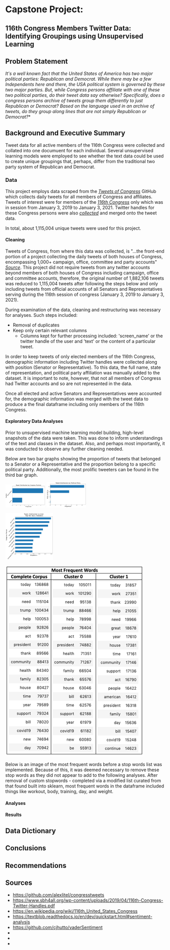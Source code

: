 # Capstone Project: 

## 116th Congress Members Twitter Data: Identifying Groupings using Unsupervised Learning

## Problem Statement

*It's a well known fact that the United States of America has two major political parties: Republican and Democrat. While there may be a few Independents here and there, the USA political system is governed by these two major parties. But, while Congress persons affiliate with one of these two political parties, do their tweet data say otherwise? Specifically, does a congress persons archive of tweets group them differently to just Republican or Democrat? Based on the language used in an archive of tweets, do they group along lines that are not simply Republican or Democrat?**

## Background and Executive Summary

Tweet data for all active members of the 116th Congress were collected and collated into one documuent for each individual. Several unsupervised learning models were employed to see whether the text data could be used to create unique groupings that, perhaps, differ from the traditional two party system of Republican and Democrat.

### Data

This project employs data scraped from the [*Tweets of Congress*](https://github.com/alexlitel/congresstweets) GitHub which collects daily tweets for all members of Congress and affiliates. Tweets of interest were for members of the [*116th Congress*](https://en.wikipedia.org/wiki/116th_United_States_Congress) only which was in session from January 3, 2019 to January 3, 2021. Twitter handles for these Congress persons were also [*collected*](https://www.sbh4all.org/wp-content/uploads/2019/04/116th-Congress-Twitter-Handles.pdf) and merged onto the tweet data.  

In total, about 1,115,004 unique tweets were used for this project. 


#### Cleaning

Tweets of Congress, from where this data was collected, is "...the front-end portion of a project collecting the daily tweets of both houses of Congress, encompassing 1,000+ campaign, office, committee and party accounts" [*Source*](https://github.com/alexlitel/congresstweets). This project did not require tweets from any twitter accounts beyond members of both houses of Congress including campaign, office and committee accounts, therefore, the original number of 1,882,106 tweets was reduced to 1,115,004 tweets after following the steps below and only including tweets from official accounts of all Senators and Representatives serving during the 116th session of congress (January 3, 2019 to January 3, 2021). 

During examination of the data, cleaning and restructuring was necessary for analyses. Such steps included:   

- Removal of duplicates
- Keep only certain relevant columns
    - Columns kept for further processing included: 'screen_name' or the twitter handle of the user and 'text' or the content of a particular tweet. 
    
In order to keep tweets of only elected members of the 116th Congress, demographic information including Twitter handles were collected along with position (Senator or Representative). To this data, the full name, state of representation, and political party affiliation was manually added to the dataset. It is important to note, however, that not all members of Congress had Twitter accounts and so are not represented in the data. 

Once all elected and active Senators and Representatives were accounted for, the demographic information was merged with the tweet data to produce a the final dataframe including only members of the 116th Congress. 

#### Exploratory Data Analyses

Prior to unsupervised machine learning model building, high-level snapshots of the data were taken. This was done to inform understandings of the text and classes in the dataset. Also, and perhaps most importantly, it was conducted to observe any further cleaning needed.

Below are two bar graphs showing the proportion of tweets that belonged to a Senator or a Representative and the proportion belong to a specific political party. Additionally, the most prolific tweeters can be found in the third bar graph.

<p float="center">
  <img src="./assets/img1.png" width="125" />
  <img src="./assets/img2.png" width="125" /> 
</p>

<p float="center">
  <img src="./assets/img3.png" width="150" />
</p>

![](./assets/img4.png)


Below is an image of the most frequent words before a stop words list was implemented.  Because of this, it was deemed necessary to remove these stop words as they did not appear to add to the following analyses.  After removal of custom stopwords - completed via a modified list curated from that found built into sklearn, most frequent words in the dataframe included things like workout, body, training, day, and weight.

#### Analyses


#### Results


## Data Dictionary


## Conclusions


## Recommendations


## Sources

- https://github.com/alexlitel/congresstweets
- https://www.sbh4all.org/wp-content/uploads/2019/04/116th-Congress-Twitter-Handles.pdf
- https://en.wikipedia.org/wiki/116th_United_States_Congress
- https://textblob.readthedocs.io/en/dev/quickstart.html#sentiment-analysis
- https://github.com/cjhutto/vaderSentiment
- 
- 
- 